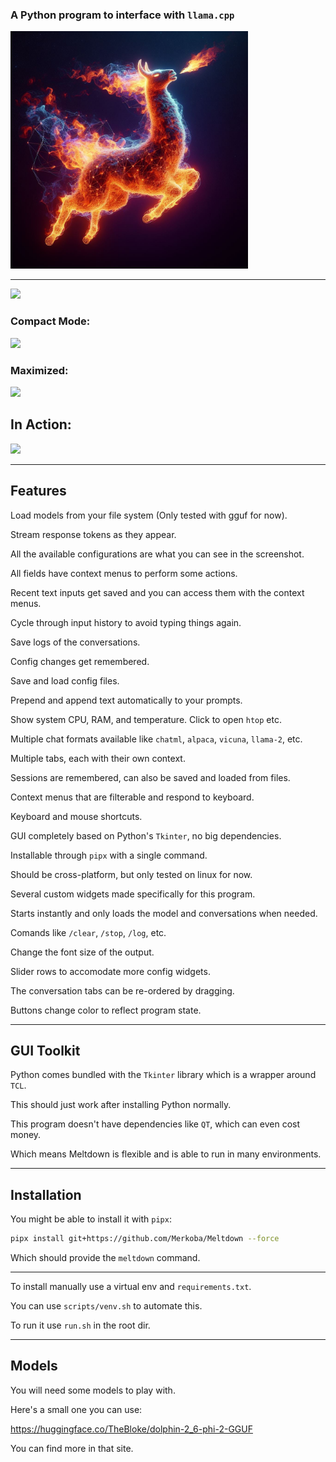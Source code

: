 ### A Python program to interface with `llama.cpp`

<img src="media/image.jpg" width="380">

---

![](https://i.imgur.com/lJoovqI.jpg)

### Compact Mode:

![](https://i.imgur.com/OgkwxRS.jpg)

### Maximized:

![](https://i.imgur.com/ThPfxMD.jpg)

## In Action:

![](https://i.imgur.com/GXG9kUN.gif)

---

## Features

Load models from your file system (Only tested with gguf for now).

Stream response tokens as they appear.

All the available configurations are what you can see in the screenshot.

All fields have context menus to perform some actions.

Recent text inputs get saved and you can access them with the context menus.

Cycle through input history to avoid typing things again.

Save logs of the conversations.

Config changes get remembered.

Save and load config files.

Prepend and append text automatically to your prompts.

Show system CPU, RAM, and temperature. Click to open `htop` etc.

Multiple chat formats available like `chatml`, `alpaca`, `vicuna`, `llama-2`, etc.

Multiple tabs, each with their own context.

Sessions are remembered, can also be saved and loaded from files.

Context menus that are filterable and respond to keyboard.

Keyboard and mouse shortcuts.

GUI completely based on Python's `Tkinter`, no big dependencies.

Installable through `pipx` with a single command.

Should be cross-platform, but only tested on linux for now.

Several custom widgets made specifically for this program.

Starts instantly and only loads the model and conversations when needed.

Comands like `/clear`, `/stop`, `/log`, etc.

Change the font size of the output.

Slider rows to accomodate more config widgets.

The conversation tabs can be re-ordered by dragging.

Buttons change color to reflect program state.

---

## GUI Toolkit

Python comes bundled with the `Tkinter` library which is a wrapper around `TCL`.

This should just work after installing Python normally.

This program doesn't have dependencies like `QT`, which can even cost money.

Which means Meltdown is flexible and is able to run in many environments.

---

## Installation

You might be able to install it with `pipx`:

```sh
pipx install git+https://github.com/Merkoba/Meltdown --force
```

Which should provide the `meltdown` command.

---

To install manually use a virtual env and `requirements.txt`.

You can use `scripts/venv.sh` to automate this.

To run it use `run.sh` in the root dir.

---

## Models

You will need some models to play with.

Here's a small one you can use:

https://huggingface.co/TheBloke/dolphin-2_6-phi-2-GGUF

You can find more in that site.